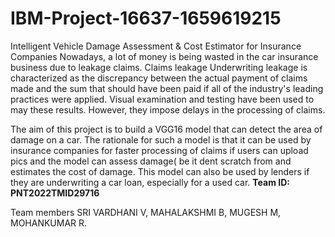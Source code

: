 # IBM-Project-16637-1659619215
Intelligent Vehicle Damage Assessment &amp; Cost Estimator for Insurance Companies
 Nowadays, a lot of money is being wasted in the car insurance business due to leakage claims. Claims leakage Underwriting leakage is characterized as the discrepancy between the actual payment of claims made and the sum that should have been paid if all of the industry's leading practices were applied. Visual examination and testing have been used to may these results. However, they impose delays in the processing of claims.

 The aim of this project is to build a VGG16 model that can detect the area of damage on a car. The rationale for such a model is that it can be used by insurance companies for faster processing of claims if users can upload pics and the model can assess damage( be it dent scratch from and estimates the cost of damage. This model can also be used by lenders if they are underwriting a car loan, especially for a used car.
 **Team ID: PNT2022TMID29716**


Team members
SRI VARDHANI V,
MAHALAKSHMI B,
MUGESH M,
MOHANKUMAR R.




